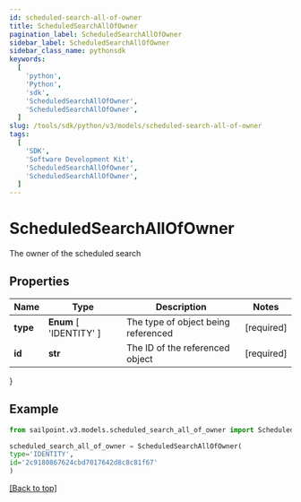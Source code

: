 ```yaml
---
id: scheduled-search-all-of-owner
title: ScheduledSearchAllOfOwner
pagination_label: ScheduledSearchAllOfOwner
sidebar_label: ScheduledSearchAllOfOwner
sidebar_class_name: pythonsdk
keywords:
  [
    'python',
    'Python',
    'sdk',
    'ScheduledSearchAllOfOwner',
    'ScheduledSearchAllOfOwner',
  ]
slug: /tools/sdk/python/v3/models/scheduled-search-all-of-owner
tags:
  [
    'SDK',
    'Software Development Kit',
    'ScheduledSearchAllOfOwner',
    'ScheduledSearchAllOfOwner',
  ]
---
```


# ScheduledSearchAllOfOwner

The owner of the scheduled search

## Properties

| Name | Type | Description | Notes |
| --- | --- | --- | --- |
| **type** | **Enum** [ 'IDENTITY' ] | The type of object being referenced | [required] |
| **id** | **str** | The ID of the referenced object | [required] |

}

## Example

```python
from sailpoint.v3.models.scheduled_search_all_of_owner import ScheduledSearchAllOfOwner

scheduled_search_all_of_owner = ScheduledSearchAllOfOwner(
type='IDENTITY',
id='2c9180867624cbd7017642d8c8c81f67'
)

```

[[Back to top]](#)
